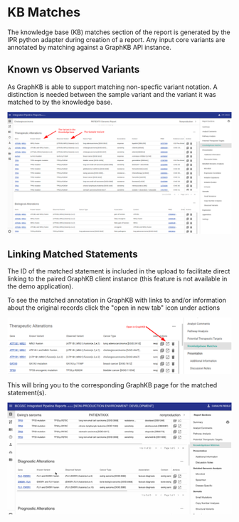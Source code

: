# KB Matches

The knowledge base (KB) matches section of the report is generated by the IPR python adapter during creation of a report. Any input core variants are annotated by matching against a GraphKB API instance.

## Known vs Observed Variants

As GraphKB is able to support matching non-specfic variant notation. A distinction is needed between the sample variant and the variant it was matched to by the knowledge base.

![kb matches](./images/ipr_client.kb_matches_annotated.png)

## Linking Matched Statements

The ID of the matched statement is included in the upload to facilitate direct linking to the paired GraphKB client instance (this feature is not available in the demo application).

To see the matched annotation in GraphKB with links to and/or information about the original records click the "open in new tab" icon under actions

![link to graphkb](./images/ipr_client.kb_matches.graphkb_link_action.png)

This will bring you to the corresponding GraphKB page for the matched statement(s).

![kb matches link to graphkb](./images/ipr_client.kb_matches.link_to_graphkb.gif)
